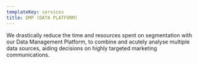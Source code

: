 ```yaml
---
templateKey: services
title: DMP (DATA PLATFORM)
---
```

We drastically reduce the time and resources spent on segmentation with our Data Management Platform, to combine and acutely analyse multiple data sources, aiding decisions on highly targeted marketing communications.
